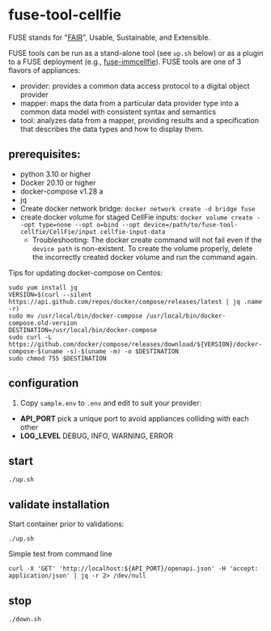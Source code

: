 # fuse-tool-cellfie

FUSE stands for "[FAIR](https://www.go-fair.org/)", Usable, Sustainable, and Extensible.

FUSE tools can be run as a stand-alone tool (see `up.sh` below) or as a plugin to a FUSE deployment (e.g., [fuse-immcellfie](http://github.com/RENCI/fuse-immcellfie)). FUSE tools are one of 3 flavors of appliances:
* provider: provides a common data access protocol to a digital object provider
* mapper: maps the data from a particular data provider type into a common data model with consistent syntax and semantics
* tool: analyzes data from a mapper, providing results and a specification that describes the data types and how to display them.

## prerequisites:
* python 3.10 or higher
* Docker 20.10 or higher
* docker-compose v1.28 a
* jq 
* Create docker network bridge: `docker network create -d bridge fuse`
* create docker volume for staged CellFie inputs: `docker volume create --opt type=none --opt o=bind --opt device=/path/to/fuse-tool-cellfie/CellFie/input cellfie-input-data`
    * Troubleshooting: The docker create command will not fail even if the `device path` is non-existent. To create the volume properly, delete the incorrectly created docker volume and run the command again. 


Tips for updating docker-compose on Centos:

```
sudo yum install jq
VERSION=$(curl --silent https://api.github.com/repos/docker/compose/releases/latest | jq .name -r)
sudo mv /usr/local/bin/docker-compose /usr/local/bin/docker-compose.old-version
DESTINATION=/usr/local/bin/docker-compose
sudo curl -L https://github.com/docker/compose/releases/download/${VERSION}/docker-compose-$(uname -s)-$(uname -m) -o $DESTINATION
sudo chmod 755 $DESTINATION
```


## configuration

1. Copy `sample.env` to `.env` and edit to suit your provider:
* __API_PORT__ pick a unique port to avoid appliances colliding with each other
* __LOG_LEVEL__ DEBUG, INFO, WARNING, ERROR

## start
```
./up.sh
```

## validate installation

Start container prior to validations:
```
./up.sh
```
Simple test from command line

```
curl -X 'GET' 'http://localhost:${API_PORT}/openapi.json' -H 'accept: application/json' | jq -r 2> /dev/null
```

## stop
```
./down.sh
```
